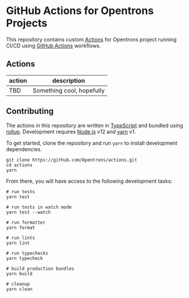 # GitHub Actions for Opentrons Projects

This repository contains custom [Actions][] for Opentrons project running CI/CD using [GitHub Actions][] workflows.

[actions]: https://docs.github.com/en/actions/creating-actions/about-actions
[github actions]: https://docs.github.com/en/actions

## Actions

| action | description               |
| ------ | ------------------------- |
| TBD    | Something cool, hopefully |

## Contributing

The actions in this repository are written in [TypeScript][] and bundled using [rollup][]. Development requires [Node.js][] v12 and [yarn][] v1.

To get started, clone the repository and run `yarn` to install development dependencies.

```shell
git clone https://github.com/Opentrons/actions.git
cd actions
yarn
```

From there, you will have access to the following development tasks:

```shell
# run tests
yarn test

# run tests in watch mode
yarn test --watch

# run formatter
yarn format

# run lints
yarn lint

# run typechecks
yarn typecheck

# build production bundles
yarn build

# cleanup
yarn clean
```

[typescript]: https://www.typescriptlang.org/
[rollup]: https://rollupjs.org/
[node.js]: https://nodejs.org/
[yarn]: https://classic.yarnpkg.com/
